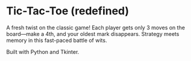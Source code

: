# Tic-Tac-Toe (redefined)

A fresh twist on the classic game! Each player gets only 3 moves on the board—make a 4th, and your oldest mark disappears. 
Strategy meets memory in this fast-paced battle of wits. 

Built with Python and Tkinter.
